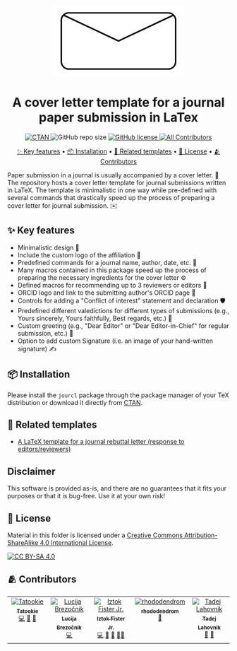 <p align="center">
  <img alt="logo" width="300" src="imgs/logo.png">
</p>

<h1 align="center">
  A cover letter template for a journal paper submission in LaTex
</h1>

<p align="center">
  <a href="https://ctan.org/pkg/jourcl">
    <img alt="CTAN" src="https://img.shields.io/ctan/v/jourcl.svg" />
  </a>
  <img alt="GitHub repo size" src="https://img.shields.io/github/repo-size/firefly-cpp/cover-letter-latex" />
  <a href="https://github.com/firefly-cpp/cover-letter-latex/blob/master/LICENSE">
    <img alt="GitHub license" src="https://img.shields.io/github/license/firefly-cpp/cover-letter-latex.svg" />
  </a>
  <a href="#-contributors">
    <img alt="All Contributors" src="https://img.shields.io/badge/all_contributors-4-orange.svg" />
  </a>
</p>

<p align="center">
  <a href="#-key-features">✨ Key features</a> •
  <a href="#-installation">📦 Installation</a> •
  <a href="#-related-templates">🔗 Related templates</a> •
  <a href="#-license">🔑 License</a> •
  <a href="#-contributors">🫂 Contributors</a>
</p>

Paper submission in a journal is usually accompanied by a cover letter. 📝 The repository hosts a cover letter template for journal submissions written in LaTeX. The template is minimalistic in one way while pre-defined with several commands that drastically speed up the process of preparing a cover letter for journal submission. ✉️

## ✨ Key features
- Minimalistic design 🎨
- Include the custom logo of the affiliation 🏢
- Predefined commands for a journal name, author, date, etc. 📅
- Many macros contained in this package speed up the process of preparing the necessary ingredients for the cover letter ⚙️
- Defined macros for recommending up to 3 reviewers or editors 👥
- ORCID logo and link to the submitting author's ORCID page 🔗
- Controls for adding a "Conflict of interest" statement and declaration 🛡️
- Predefined different valedictions for different types of submissions (e.g., Yours sincerely, Yours faithfully, Best regards, etc.) 📝
- Custom greeting (e.g., "Dear Editor" or "Dear Editor-in-Chief" for regular submission, etc.) 👋
- Option to add custom Signature (i.e. an image of your hand-written signature) ✍️

## 📦 Installation
Please install the `jourcl` package through the package manager of your TeX distribution or download it directly from [CTAN](https://www.ctan.org/pkg/jourcl).

## 🔗 Related templates

- [A LaTeX template for a journal rebuttal letter (response to editors/reviewers)](https://github.com/firefly-cpp/latex-response-reviewers)

## Disclaimer
This software is provided as-is, and there are no guarantees that it fits your purposes or that it is bug-free. Use it at your own risk!

## 🔑 License
Material in this folder is licensed under a
[Creative Commons Attribution-ShareAlike 4.0 International License][cc-by-sa].

[![CC BY-SA 4.0][cc-by-sa-image]][cc-by-sa]

[cc-by-sa]: http://creativecommons.org/licenses/by-sa/4.0/
[cc-by-sa-image]: https://licensebuttons.net/l/by-sa/4.0/88x31.png
[cc-by-sa-shield]: https://img.shields.io/badge/License-CC%20BY--SA%204.0-lightgrey.svg

## 🫂 Contributors

<!-- ALL-CONTRIBUTORS-LIST:START - Do not remove or modify this section -->
<!-- prettier-ignore-start -->
<!-- markdownlint-disable -->
<table>
  <tbody>
    <tr>
      <td align="center" valign="top" width="14.28%"><a href="https://github.com/KukovecRok"><img src="https://avatars.githubusercontent.com/u/33880044?v=4?s=100" width="100px;" alt="Tatookie"/><br /><sub><b>Tatookie</b></sub></a><br /><a href="https://github.com/firefly-cpp/cover-letter-latex/commits?author=KukovecRok" title="Code">💻</a> <a href="https://github.com/firefly-cpp/cover-letter-latex/issues?q=author%3AKukovecRok" title="Bug reports">🐛</a> <a href="#ideas-KukovecRok" title="Ideas, Planning, & Feedback">🤔</a></td>
      <td align="center" valign="top" width="14.28%"><a href="https://github.com/lucijabrezocnik"><img src="https://avatars.githubusercontent.com/u/36370699?v=4?s=100" width="100px;" alt="Lucija Brezočnik"/><br /><sub><b>Lucija Brezočnik</b></sub></a><br /><a href="https://github.com/firefly-cpp/cover-letter-latex/commits?author=lucijabrezocnik" title="Code">💻</a></td>
      <td align="center" valign="top" width="14.28%"><a href="http://www.iztok-jr-fister.eu/"><img src="https://avatars.githubusercontent.com/u/1633361?v=4?s=100" width="100px;" alt="Iztok Fister Jr."/><br /><sub><b>Iztok Fister Jr.</b></sub></a><br /><a href="https://github.com/firefly-cpp/cover-letter-latex/commits?author=firefly-cpp" title="Code">💻</a> <a href="https://github.com/firefly-cpp/cover-letter-latex/issues?q=author%3Afirefly-cpp" title="Bug reports">🐛</a> <a href="#ideas-firefly-cpp" title="Ideas, Planning, & Feedback">🤔</a> <a href="#mentoring-firefly-cpp" title="Mentoring">🧑‍🏫</a></td>
      <td align="center" valign="top" width="14.28%"><a href="https://github.com/rhododendrom"><img src="https://avatars.githubusercontent.com/u/3198785?v=4?s=100" width="100px;" alt="rhododendrom"/><br /><sub><b>rhododendrom</b></sub></a><br /><a href="#design-rhododendrom" title="Design">🎨</a></td>
      <td align="center" valign="top" width="14.28%"><a href="https://github.com/lahovniktadej"><img src="https://avatars.githubusercontent.com/u/57890734?v=4?s=100" width="100px;" alt="Tadej Lahovnik"/><br /><sub><b>Tadej Lahovnik</b></sub></a><br /><a href="https://github.com/firefly-cpp/cover-letter-latex/commits?author=lahovniktadej" title="Documentation">📖</a> <a href="https://github.com/firefly-cpp/cover-letter-latex/issues?q=author%3Alahovniktadej" title="Bug reports">🐛</a></td>
    </tr>
  </tbody>
</table>

<!-- markdownlint-restore -->
<!-- prettier-ignore-end -->

<!-- ALL-CONTRIBUTORS-LIST:END -->
<!-- prettier-ignore-start -->
<!-- markdownlint-disable -->

<!-- markdownlint-restore -->
<!-- prettier-ignore-end -->

<!-- ALL-CONTRIBUTORS-LIST:END -->

